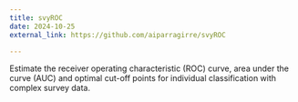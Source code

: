 ```yaml
---
title: svyROC
date: 2024-10-25
external_link: https://github.com/aiparragirre/svyROC

---
```


Estimate the receiver operating characteristic (ROC) curve, area under the curve (AUC) and optimal cut-off points for individual classification with complex survey data.

<!--more-->
